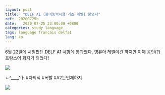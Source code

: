 ```yaml
---
layout: post
title:  "DELF A1 (불어능력시험 기초 레벨) 붙었다"
ref:  20200725b
date:   2020-07-25 23:00:00 +0800
categories: study language
tags: language francais delfa1
lang: ko
---
```


6월 22일에 시험봤던 DELF A1 시험에 통과했다. 영유아 레벨이긴 하지만 이제 공인(?) 프랑스어 화자가 되었다!

![](https://jeann.net/wp-content/uploads/2020/07/imageedit_7_8369081039.gif)

ㄴ^____^ㅏ #자의식 #폭발 #A2는언제하지

![](https://jeann.net/wp-content/uploads/2020/07/Screenshot-2020-07-26-at-1.11.04-PM.png)
